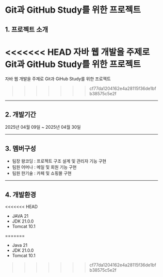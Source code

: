 # Git과 GitHub Study를 위한 프로젝트

## 1. 프로젝트 소개
<<<<<<< HEAD
자바 웹 개발을 주제로 Git과 GitHub Study를 위한 프로젝트
=======
자바 웹 개발을 주제로 Git과 GiHub Study를 위한 프로젝트
>>>>>>> cf77da1204162e4a28115f36de1bfb38575c5e2f
___

## 2. 개발기간
2025년 04월 09일 ~ 2025년 04월 30일
___

## 3. 멤버구성
* 팀장 왕코딩 : 프로젝트 구조 설계 및 관리자 기능 구현
* 팀원 어머나 : 메일 및 회원 기능 구현
* 팀원 한기술 : 카페 및 쇼핑몰 구현
___

## 4. 개발환경
<<<<<<< HEAD
- JAVA 21
- JDK 21.0.0
- Tomcat 10.1

=======
- Java 21
- JDK 21.0.0
- Tomcat 10.1
>>>>>>> cf77da1204162e4a28115f36de1bfb38575c5e2f
